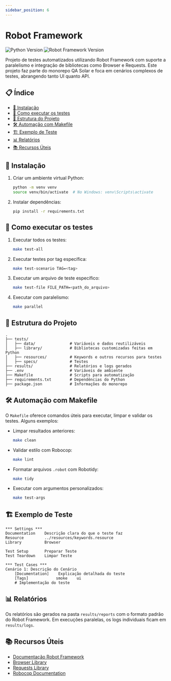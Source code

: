 ```yaml
---
sidebar_position: 6
---
```


# Robot Framework

![Python Version](https://img.shields.io/badge/python-v3.10.2-blue)
![Robot Framework Version](https://img.shields.io/badge/robot--framework-v7.1.1-green)

Projeto de testes automatizados utilizando Robot Framework com suporte a paralelismo e integração de bibliotecas como Browser e Requests. Este projeto faz parte do monorepo QA Solar e foca em cenários complexos de testes, abrangendo tanto UI quanto API.

## 📋 Índice

- [🔧 Instalação](#-instalação)
- [🚀 Como executar os testes](#-como-executar-os-testes)
- [📂 Estrutura do Projeto](#-estrutura-do-projeto)
- [🛠️ Automação com Makefile](#️-automação-com-makefile)
- [🏗️ Exemplo de Teste](#️-exemplo-de-teste)
- [📊 Relatórios](#-relatórios)
- [📚 Recursos Úteis](#-recursos-úteis)

## 🔧 Instalação

1. Criar um ambiente virtual Python:
   ```bash
   python -m venv venv
   source venv/bin/activate  # No Windows: venv\Scripts\activate
   ```
2. Instalar dependências:
   ```bash
   pip install -r requirements.txt
   ```

## 🚀 Como executar os testes

1. Executar todos os testes:
   ```bash
   make test-all
   ```
2. Executar testes por tag específica:
   ```bash
   make test-scenario TAG=<tag>
   ```
3. Executar um arquivo de teste específico:
   ```bash
   make test-file FILE_PATH=<path_do_arquivo>
   ```
4. Executar com paralelismo:
   ```bash
   make parallel
   ```

## 📂 Estrutura do Projeto

```plaintext
.
├── tests/
│   ├── data/               # Variáveis e dados reutilizáveis
│   ├── library/            # Bibliotecas customizadas feitas em Python
│   ├── resources/          # Keywords e outros recursos para testes
│   ├── specs/              # Testes
├── results/                # Relatórios e logs gerados
├── .env                    # Variáveis de ambiente
├── Makefile                # Scripts para automatização
├── requirements.txt        # Dependências do Python
├── package.json            # Informações do monorepo
```

## 🛠️ Automação com Makefile

O `Makefile` oferece comandos úteis para executar, limpar e validar os testes. Alguns exemplos:

- Limpar resultados anteriores:
  ```bash
  make clean
  ```
- Validar estilo com Robocop:
  ```bash
  make lint
  ```
- Formatar arquivos `.robot` com Robotidy:
  ```bash
  make tidy
  ```
- Executar com argumentos personalizados:
  ```bash
  make test-args
  ```

## 🏗️ Exemplo de Teste
```robotframework
*** Settings ***
Documentation    Descrição clara do que o teste faz
Resource         ../resources/keywords.resource
Library          Browser

Test Setup       Preparar Teste
Test Teardown    Limpar Teste

*** Test Cases ***
Cenário 1: Descrição do Cenário
    [Documentation]    Explicação detalhada do teste
    [Tags]            smoke    ui
    # Implementação do teste
```

## 📊 Relatórios

Os relatórios são gerados na pasta `results/reports` com o formato padrão do Robot Framework. Em execuções paralelas, os logs individuais ficam em `results/logs`.

## 📚 Recursos Úteis
- [Documentação Robot Framework](https://robotframework.org/robotframework/)
- [Browser Library](https://marketsquare.github.io/robotframework-browser/Browser.html)
- [Requests Library](https://marketsquare.github.io/robotframework-requests/)
- [Robocop Documentation](https://robocop.readthedocs.io/)
